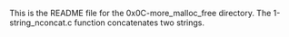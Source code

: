 This is the README file for the 0x0C-more_malloc_free directory.
The 1-string_nconcat.c function concatenates two strings.
